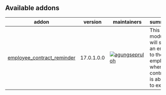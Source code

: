 [//]: # (addons)

Available addons
----------------
addon | version | maintainers | summary
--- | --- | --- | ---
[employee_contract_reminder](employee_contract_reminder/) | 17.0.1.0.0 | [![agungsepruloh](https://github.com/agungsepruloh.png?size=30px)](https://github.com/agungsepruloh) | This module will send an email to the employee when the contract is about to expire.

[//]: # (end addons)